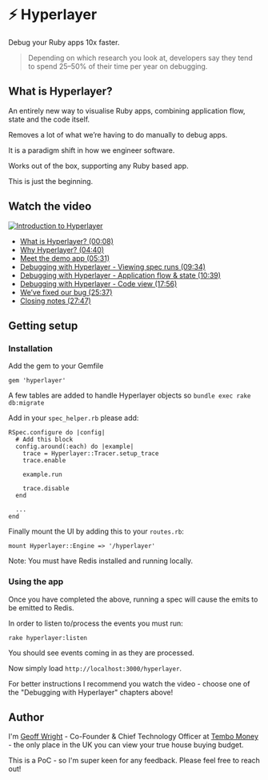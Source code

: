 
# ⚡️ Hyperlayer

Debug your Ruby apps 10x faster.

> Depending on which research you look at, developers say they tend to spend 25–50% of their time per year on debugging.

## What is Hyperlayer?

An entirely new way to visualise Ruby apps, combining application flow, state and the code itself.

Removes a lot of what we’re having to do manually to debug apps.

It is a paradigm shift in how we engineer software.

Works out of the box, supporting any Ruby based app.

This is just the beginning.

## Watch the video
[![Introduction to Hyperlayer](http://img.youtube.com/vi/9iZkE8ZrFMU/0.jpg)](http://www.youtube.com/watch?v=9iZkE8ZrFMU "Introduction to Hyperlayer")

* [What is Hyperlayer? (00:08)](https://www.youtube.com/watch?v=9iZkE8ZrFMU&t=00m08s)
* [Why Hyperlayer? (04:40)](https://www.youtube.com/watch?v=9iZkE8ZrFMU&t=04m40s)
* [Meet the demo app (05:31)](https://www.youtube.com/watch?v=9iZkE8ZrFMU&t=05m31s)
* [Debugging with Hyperlayer - Viewing spec runs (09:34)](https://www.youtube.com/watch?v=9iZkE8ZrFMU&t=09m34s)
* [Debugging with Hyperlayer - Application flow & state (10:39)](https://www.youtube.com/watch?v=9iZkE8ZrFMU&t=10m39s)
* [Debugging with Hyperlayer - Code view (17:56)](https://www.youtube.com/watch?v=9iZkE8ZrFMU&t=17m56s)
* [We’ve fixed our bug (25:37)](https://www.youtube.com/watch?v=9iZkE8ZrFMU&t=25m37s)
* [Closing notes (27:47)](https://www.youtube.com/watch?v=9iZkE8ZrFMU&t=27m47s)

## Getting setup

### Installation

Add the gem to your Gemfile

```
gem 'hyperlayer'
```

A few tables are added to handle Hyperlayer objects so `bundle exec rake db:migrate`

Add in your `spec_helper.rb` please add:

```
RSpec.configure do |config|
  # Add this block
  config.around(:each) do |example|
    trace = Hyperlayer::Tracer.setup_trace
    trace.enable

    example.run

    trace.disable
  end

  ...
end
```

Finally mount the UI by adding this to your `routes.rb`:

```
mount Hyperlayer::Engine => '/hyperlayer'
```

Note: You must have Redis installed and running locally.

### Using the app

Once you have completed the above, running a spec will cause the emits to be emitted to Redis.

In order to listen to/process the events you must run:
```
rake hyperlayer:listen
```
You should see events coming in as they are processed.

Now simply load `http://localhost:3000/hyperlayer`.

For better instructions I recommend you watch the video - choose one of the "Debugging with Hyperlayer" chapters above!
## Author

I'm [Geoff Wright](https://www.linkedin.com/in/geoffw8) - Co-Founder & Chief Technology Officer at [Tembo Money](https://tembomoney.com) - the only place in the UK you can view your true house buying budget.

This is a PoC - so I'm super keen for any feedback. Please feel free to reach out!
